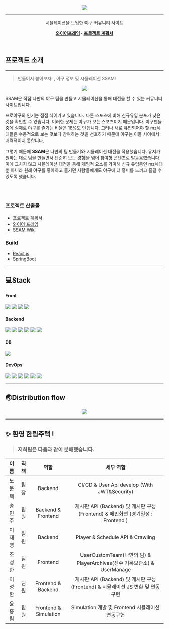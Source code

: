 <p align="center"><img src="https://user-images.githubusercontent.com/58842550/173010473-02edf9d4-1c8b-42bc-820d-3b8efd12f401.png"></p>

---
  <p align="center">시뮬레이션을 도입한 야구 커뮤니티 사이트</p>
  
  <b><p align="center">[와이어프레임](https://github.com/tekies09/ssafy-ssam/wiki/Wireframe) · [프로젝트 계획서](https://docs.google.com/document/d/1XweHVrVNPR53Bvo8SQjJGOaCeOtnX6W7RTjeEPowvxY/edit) </p></b>


    
<br>

## 프로젝트 소개
--- 
> 만들어서 붙어보자! , 야구 정보 및 시뮬레이션 SSAM! 
<p align="center"><img src="https://user-images.githubusercontent.com/82515797/169730586-1675b85b-4262-4251-925e-9afa3b91930b.png"></p>


SSAM은 직접 나만의 야구 팀을 만들고 시뮬레이션을 통해 대전을 할 수 있는 커뮤니티 사이트입니다.  


프로야구의 인기는 점점 식어가고 있습니다. 다른 스포츠에 비해 신규유입 분포가 낮은 것을 확인할 수 있습니다. 이러한 문제는 야구가 보는 스포츠이기 때문입니다. 야구팬들 중에 실제로 야구를 즐기는 비율은 18%도 안됩니다. 그러나 새로 유입되어야 할 mz세대들은 수동적으로 보는 것보다 참여하는 것을 선호하기 때문에 야구는 이들 사이에서 매력적이지 못합니다.

그렇기 때문에 <b>SSAM</b>은 나만의 팀 만들기와 시뮬레이션 대전을 적용했습니다. 유저가 원하는 대로 팀을 만들면서 단순히 보는 경험을 넘어 참여형 콘텐츠로 발돋움했습니다. 이에 그치지 않고 시뮬레이션 대전을 통해 게임적 요소를 가미해 신규 유입층인 mz세대 뿐 아니라 원래 야구를 좋아하고 즐기던 사람들에게도 야구에 더 흥미를 느끼고 즐길 수 있도록 했습니다.

<br><br>

### 프로젝트 산출물
    
* [프로젝트 계획서](https://docs.google.com/document/d/1XweHVrVNPR53Bvo8SQjJGOaCeOtnX6W7RTjeEPowvxY/edit) 
* [와이어 프레임](https://www.figma.com/file/gKQCPq1L8VRCuXDg61NG2D/%ED%99%98%EC%98%81!-%ED%95%9C%EB%A6%BC%EC%A3%BC%ED%83%9D?node-id=0%3A1) 
* [SSAM Wiki](https://github.com/tekies09/ssafy-ssam/wiki) 

### Build
    
* [React.js](https://ko.reactjs.org/) 
* [SpringBoot](https://spring.io/projects/spring-boot) 

---
## 💻Stack

#### Front

<img src="https://img.shields.io/badge/-React-61DAFB?style=flat-square&logo=React&logoColor=white"> <img src="https://img.shields.io/badge/-Redux-764ABC?style=flat-square&logo=Redux&logoColor=white"> <img src="https://img.shields.io/badge/-MUI-007FFF?style=flat-square&logo=MUI&logoColor=white"> <img src="https://img.shields.io/badge/-Axios-007396?style=flat-square"/>

#### Backend

<img src="https://img.shields.io/badge/-JAVA-007396?style=flat-square&logo=java&logoColor=white"> <img src="https://img.shields.io/badge/-Spring Boot-6DB33F?style=flat-square&logo=SpringBoot&logoColor=white"/>  <img src="https://img.shields.io/badge/-Spring Security-6DB33F?style=flat-square&logo=SpringBoot&logoColor=white"/>  <img src="https://img.shields.io/badge/-Spring%20AOP-6DB33F?style=flat-square&logo=Spring&logoColor=white"/> <img src="https://img.shields.io/badge/-Swagger-85EA2D?style=flat-square&logo=Swagger&logoColor=black"/> <img src="https://img.shields.io/badge/-Gradle-02303A?style=flat-square&logo=Gradle"/>

#### DB

<img src="https://img.shields.io/badge/mysql-4479A1?style=flat-square&logo=mysql&logoColor=white">

#### DevOps

<img src="https://img.shields.io/badge/-Amazon AWS-232F3E?style=flat-square&logo=AmazonAWS&logoColor=white"/> <img src="https://img.shields.io/badge/-Docker-2496ED?style=flat-square&logo=Docker&logoColor=white"/> <img src="https://img.shields.io/badge/-Kubernetes-326CE5?style=flat-square&logo=Kubernetes&logoColor=white"/> <img src="https://img.shields.io/badge/-Ngnix-181717?style=flat-square"/> <img src="https://img.shields.io/badge/-Jenkins-D24939?style=flat-square&logo=jenkins&logoColor=black"/> <img src="https://img.shields.io/badge/-Jira-0052CC?style=flat-square&logo=jira&logoColor=black"/>

---
## 🌏Distribution flow
    
<p align="center"><img src="https://github.com/tekies09/ssafy-ssam/blob/master/img/Architecture.PNG?raw=true"></p>

    
---
## ✨ 환영 한림주택 !

> ### 저희팀은 다음과 같이 분배했습니다.

|  이름  | 직책 |         역할          |                                    세부 역할                                     |
| :------: | :---: | :-------------------: | :------------------------------------------------------------------------------: |
| 노문택 | 팀장 |        Backend        |                   CI/CD & User Api develop (With JWT&Security)                   |
| 송민주 | 팀원 |  Backend & Frontend   | 게시판 API (Backend) 및 게시판 구성 (Frontend) & 메인화면 (경기일정 : Frontend ) |
| 이재영 | 팀원 |        Backend        |                         Player & Schedule API & Crawling                         |
| 조성한 | 팀원 |       Frontend        |     UserCustomTeam(나만의 팀) & PlayerArchives(선수 기록보관소) & UserManage     |
| 이정환 | 팀원 |  Frontend & Backend   | 게시판 API (Backend) 및 게시판 구성 (Frontend) & 시뮬레이션 JS 변환 및 연동구현  |
| 윤홍림 | 팀원 | Frontend & Simulation |                 Simulation 개발 및 Frontend 시뮬레이션 연동구현                  |









<br><br><br>



